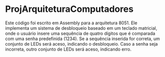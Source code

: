 # ProjArquiteturaComputadores

Este código foi escrito em Assembly para a arquitetura 8051. 
Ele implementa um sistema de desbloqueio baseado em um teclado matricial, onde o usuário insere uma sequência de quatro dígitos que é comparada com uma senha predefinida (1234). 
Se a sequência inserida for correta, um conjunto de LEDs será aceso, indicando o desbloqueio. 
Caso a senha seja incorreta, outro conjunto de LEDs será aceso, indicando erro.
